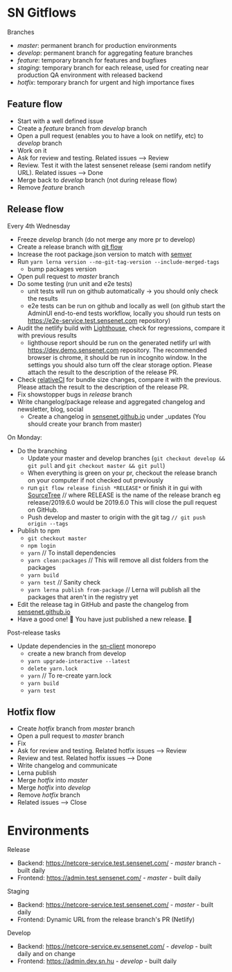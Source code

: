 # SN Gitflows

Branches

- _master_: permanent branch for production environments
- _develop_: permanent branch for aggregating feature branches
- _feature_: temporary branch for features and bugfixes
- _staging_: temporary branch for each release, used for creating near production QA environment with released backend
- _hotfix_: temporary branch for urgent and high importance fixes

## Feature flow

- Start with a well defined issue
- Create a _feature_ branch from _develop_ branch
- Open a pull request (enables you to have a look on netlify, etc) to _develop_ branch
- Work on it
- Ask for review and testing. Related issues --> Review
- Review. Test it with the latest sensenet release (semi random netlify URL). Related issues --> Done
- Merge back to _develop_ branch (not during release flow)
- Remove _feature_ branch

## Release flow

Every 4th Wednesday

- Freeze _develop_ branch (do not merge any more pr to develop)
- Create a release branch with [git flow](https://danielkummer.github.io/git-flow-cheatsheet/#release)
- Increase the root package.json version to match with [semver](https://docs.npmjs.com/about-semantic-versioning)
- Run `yarn lerna version --no-git-tag-version --include-merged-tags`
  - bump packages version
- Open pull request to _master_ branch
- Do some testing (run unit and e2e tests)
  - unit tests will run on github automatically -> you should only check the results
  - e2e tests can be run on github and locally as well (on github start the AdminUI end-to-end tests workflow, locally you should run tests on https://e2e-service.test.sensenet.com repository)
- Audit the netlify build with [Lighthouse](https://developers.google.com/web/tools/lighthouse#devtools), check for regressions, compare it with previous results
  - lighthouse report should be run on the generated netlify url with https://dev.demo.sensenet.com repository. The recommended browser is chrome, it should be run in incognito window. In the settings you should also turn off the clear storage option. Please attach the result to the description of the release PR.
- Check [relativeCI](https://app.relative-ci.com/projects/SpRCK0ViJsBVzSUtpFtk) for bundle size changes, compare it with the previous. Please attach the result to the description of the release PR.
- Fix showstopper bugs in _release_ branch
- Write changelog/package release and aggregated changelog and newsletter, blog, social
  - Create a changelog in [sensenet.github.io](https://github.com/SenseNet/sensenet.github.io) under \_updates (You should create your branch from master)

On Monday:

- Do the branching
  - Update your master and develop branches (`git checkout develop && git pull` and `git checkout master && git pull`)
  - When everything is green on your pr, checkout the release branch on your computer if not checked out previously
  - run `git flow release finish *RELEASE*` or finish it in gui with [SourceTree](https://www.sourcetreeapp.com/) // where RELEASE is the name of the release branch eg release/2019.6.0 would be 2019.6.0
    This will close the pull request on GitHub.
  - Push develop and master to origin with the git tag `// git push origin --tags`
- Publish to npm
  - `git checkout master`
  - `npm login`
  - `yarn` // To install dependencies
  - `yarn clean:packages` // This will remove all dist folders from the packages
  - `yarn build`
  - `yarn test` // Sanity check
  - `yarn lerna publish from-package` // Lerna will publish all the packages that aren't in the registry yet
- Edit the release tag in GitHub and paste the changelog from [sensenet.github.io](https://github.com/SenseNet/sensenet.github.io)
- Have a good one! 🍺 You have just published a new release. 🌟

Post-release tasks

- Update dependencies in the [sn-client](https://github.com/SenseNet/sn-client) monorepo
  - create a new branch from develop
  - `yarn upgrade-interactive --latest`
  - `delete yarn.lock`
  - `yarn` // To re-create yarn.lock
  - `yarn build`
  - `yarn test`

## Hotfix flow

- Create _hotfix_ branch from _master_ branch
- Open a pull request to _master_ branch
- Fix
- Ask for review and testing. Related hotfix issues --> Review
- Review and test. Related hotfix issues --> Done
- Write changelog and communicate
- Lerna publish
- Merge _hotfix_ into _master_
- Merge _hotfix_ into _develop_
- Remove _hotfix_ branch
- Related issues --> Close

# Environments

Release

- Backend: https://netcore-service.test.sensenet.com/ - _master_ branch - built daily
- Frontend: https://admin.test.sensenet.com/ - _master_ - built daily

Staging

- Backend: https://netcore-service.test.sensenet.com/ - _master_ - built daily
- Frontend: Dynamic URL from the release branch's PR (Netlify)

Develop

- Backend: https://netcore-service.ev.sensenet.com/ - _develop_ - built daily and on change
- Frontend: https://admin.dev.sn.hu - _develop_ - built daily
